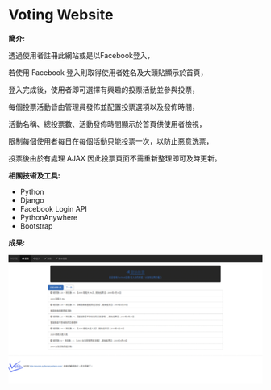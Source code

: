 # Voting Website

**簡介:**

透過使用者註冊此網站或是以Facebook登入，

若使用 Facebook 登入則取得使用者姓名及大頭貼顯示於首頁，

登入完成後，使用者即可選擇有興趣的投票活動並參與投票，

每個投票活動皆由管理員發佈並配置投票選項以及發佈時間，

活動名稱、總投票數、活動發佈時間顯示於首頁供使用者檢視，

限制每個使用者每日在每個活動只能投票一次，以防止惡意洗票，

投票後由於有處理 AJAX 因此投票頁面不需重新整理即可及時更新。

**相關技術及工具:**
 * Python
 * Django 
 * Facebook Login API
 * PythonAnywhere
 * Bootstrap

**成果:**

![Result](https://github.com/Rex-Chiang/VOTE-project/blob/master/Result.gif)
